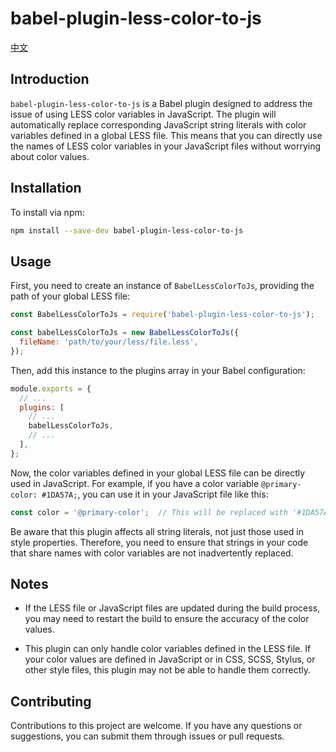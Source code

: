 # babel-plugin-less-color-to-js
[中文](./README.zh.md)

## Introduction

`babel-plugin-less-color-to-js` is a Babel plugin designed to address the issue of using LESS color variables in JavaScript. The plugin will automatically replace corresponding JavaScript string literals with color variables defined in a global LESS file. This means that you can directly use the names of LESS color variables in your JavaScript files without worrying about color values.

## Installation

To install via npm:

```bash
npm install --save-dev babel-plugin-less-color-to-js
```

## Usage

First, you need to create an instance of `BabelLessColorToJs`, providing the path of your global LESS file:

```javascript
const BabelLessColorToJs = require('babel-plugin-less-color-to-js');

const babelLessColorToJs = new BabelLessColorToJs({
  fileName: 'path/to/your/less/file.less',
});
```

Then, add this instance to the plugins array in your Babel configuration:

```javascript
module.exports = {
  // ...
  plugins: [
    // ...
    babelLessColorToJs,
    // ...
  ],
};
```

Now, the color variables defined in your global LESS file can be directly used in JavaScript. For example, if you have a color variable `@primary-color: #1DA57A;`, you can use it in your JavaScript file like this:

```javascript
const color = '@primary-color';  // This will be replaced with '#1DA57A'
```

Be aware that this plugin affects all string literals, not just those used in style properties. Therefore, you need to ensure that strings in your code that share names with color variables are not inadvertently replaced.

## Notes

- If the LESS file or JavaScript files are updated during the build process, you may need to restart the build to ensure the accuracy of the color values.

- This plugin can only handle color variables defined in the LESS file. If your color values are defined in JavaScript or in CSS, SCSS, Stylus, or other style files, this plugin may not be able to handle them correctly.

## Contributing

Contributions to this project are welcome. If you have any questions or suggestions, you can submit them through issues or pull requests.